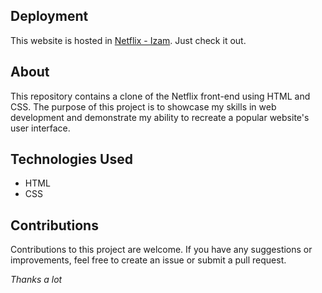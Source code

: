 ## Deployment
This website is hosted in [Netflix - Izam](https://izam-netflix-clone-project-latest.netlify.app/). Just check it out.

## About
This repository contains a clone of the Netflix front-end using HTML and CSS. The purpose of this project is to showcase my skills in web development and demonstrate my ability to recreate a popular website's user interface.

## Technologies Used
- HTML
- CSS

## Contributions
Contributions to this project are welcome. If you have any suggestions or improvements, feel free to create an issue or submit a pull request.

*Thanks a lot*
